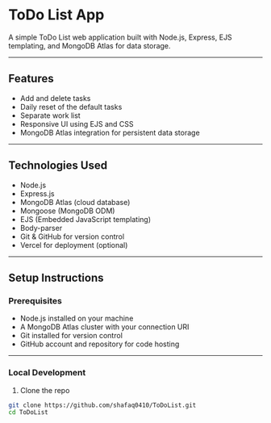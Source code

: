 # ToDo List App

A simple ToDo List web application built with Node.js, Express, EJS templating, and MongoDB Atlas for data storage.

---

## Features

- Add and delete tasks
- Daily reset of the default tasks
- Separate work list
- Responsive UI using EJS and CSS
- MongoDB Atlas integration for persistent data storage

---

## Technologies Used

- Node.js
- Express.js
- MongoDB Atlas (cloud database)
- Mongoose (MongoDB ODM)
- EJS (Embedded JavaScript templating)
- Body-parser
- Git & GitHub for version control
- Vercel for deployment (optional)

---

## Setup Instructions

### Prerequisites

- Node.js installed on your machine
- A MongoDB Atlas cluster with your connection URI
- Git installed for version control
- GitHub account and repository for code hosting

---

### Local Development

1. Clone the repo

```bash
git clone https://github.com/shafaq0410/ToDoList.git
cd ToDoList
